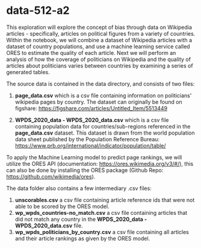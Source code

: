 # data-512-a2

This exploration will explore the concept of bias through data on Wikipedia articles - specifically, articles on political figures from a variety of countries. Within the notebook, we will combine a dataset of Wikipedia articles with a dataset of country populations, and use a machine learning service called ORES to estimate the quality of each article. Next we will perform an analysis of how the coverage of politicians on Wikipedia and the quality of articles about politicians varies between countries by examining a series of generated tables.

The source data is contained in the data directory, and consists of two files:

  1. **page_data.csv** which is a csv file containing information on politicians' wikipedia pages by country. The dataset can originally be found on figshare: https://figshare.com/articles/Untitled_Item/5513449

  2. **WPDS_2020_data - WPDS_2020_data.csv** which is a csv file containing population data for countries/sub-regions referenced in the **page_data.csv** dataset.        This dataset is drawn from the world population data sheet published by the Population Reference Bureau: https://www.prb.org/international/indicator/population/table/

To apply the Machine Learning model to predict page rankings, we will utilize the ORES API (documentation: https://ores.wikimedia.org/v3/#/), this can also be done by installing the ORES package (Github Repo: https://github.com/wikimedia/ores).

The data folder also contains a few intermediary .csv files:

  1. **unscorables.csv** a csv file containing article reference ids that were not able to be scored by the ORES model.
  2. **wp_wpds_countries-no_match.csv** a csv file containing articles that did not match any country in the **WPDS_2020_data - WPDS_2020_data.csv** file.
  3. **wp_wpds_politicians_by_country.csv** a csv file containing all articles and their article rankings as given by the ORES model.
